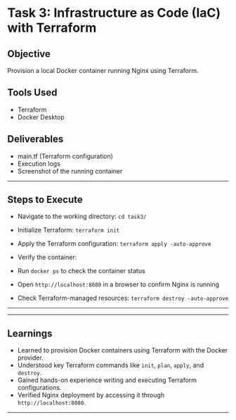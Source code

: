 # Task 3: Infrastructure as Code (IaC) with Terraform

## Objective
Provision a local Docker container running Nginx using Terraform.

## Tools Used
- Terraform
- Docker Desktop

## Deliverables
- main.tf (Terraform configuration)
- Execution logs
- Screenshot of the running container

---

## Steps to Execute

- Navigate to the working directory:
 `cd task3/`

- Initialize Terraform:
 `terraform init`

- Apply the Terraform configuration:
`terraform apply -auto-approve`


- Verify the container:
- Run `docker ps` to check the container status
- Open `http://localhost:8080` in a browser to confirm Nginx is running


- Check Terraform-managed resources:
`terraform destroy -auto-approve`

---

---

## Learnings

- Learned to provision Docker containers using Terraform with the Docker provider.  
- Understood key Terraform commands like `init`, `plan`, `apply`, and `destroy`.  
- Gained hands-on experience writing and executing Terraform configurations.  
- Verified Nginx deployment by accessing it through `http://localhost:8080`.  

---
